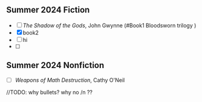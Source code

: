 ## Summer 2024 Fiction
- [ ] *The Shadow of the Gods*, John Gwynne (#Book1 Bloodsworn trilogy )
- [x]  book2 
- [ ] hi
- [ ] 
## Summer 2024 Nonfiction 
- [ ] *Weapons of Math Destruction*, Cathy O'Neil 


//TODO: why bullets? why no /n ??